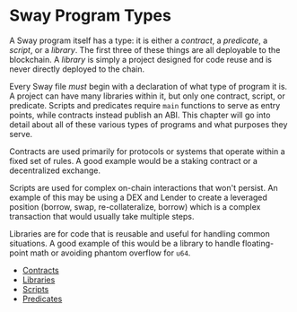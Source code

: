 # Sway Program Types

A Sway program itself has a type: it is either a _contract_, a _predicate_, a _script_, or a _library_. The first three of these things are all deployable to the blockchain. A _library_ is simply a project designed for code reuse and is never directly deployed to the chain.

Every Sway file _must_ begin with a declaration of what type of program it is. A project can have many libraries within it, but only one contract, script, or predicate. Scripts and predicates require `main` functions to serve as entry points, while contracts instead publish an ABI. This chapter will go into detail about all of these various types of programs and what purposes they serve.

Contracts are used primarily for protocols or systems that operate within a fixed set of rules. A good example would be a staking contract or a decentralized exchange.

Scripts are used for complex on-chain interactions that won't persist. An example of this may be using a DEX and Lender to create a leveraged position (borrow, swap, re-collateralize, borrow) which is a complex transaction that would usually take multiple steps.

Libraries are for code that is reusable and useful for handling common situations. A good example of this would be a library to handle floating-point math or avoiding phantom overflow for `u64`.

- [Contracts](./smart_contracts.md)
- [Libraries](./libraries.md)
- [Scripts](./scripts.md)
- [Predicates](./predicates.md)
